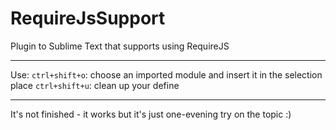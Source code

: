 RequireJsSupport
=========================

Plugin to Sublime Text that supports using RequireJS

----

Use:
`ctrl+shift+o`: choose an imported module and insert it in the selection place
`ctrl+shift+u`: clean up your define


----

It's not finished - it works but it's just one-evening try on the topic :)